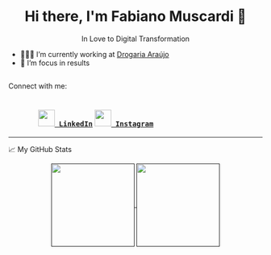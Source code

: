 <h1 align="center">Hi there, I'm Fabiano Muscardi 👋</h1>
<p align="center">In Love to Digital Transformation</p>


  - 👨🏽‍💻 I’m currently working at [Drogaria Araújo](https://www.araujo.com.br/)
  - 🚀 I’m focus in results

  <h2 align="left"></h2>
Connect with me:


  <h3 align="left">
     <code>
       <a href="https://www.linkedin.com/in/fabiano-muscardi-961356198/" title="LinkedIn Profile"><img width="33" src="https://github.com/zumrudu-anka/zumrudu-anka/blob/master/images/linkedin.svg"> LinkedIn</a></code>
     <code><a href="https://www.instagram.com/muscardi_dev/" title="Instagram Profile"><img width="33" src="https://github.com/zumrudu-anka/zumrudu-anka/blob/master/images/instagram.svg"> Instagram</a></code>
  </h3>

  <hr>

  📈 My GitHub Stats

  <p align=center>
     <a href="" title="" target="">
       <img height=165 align="center"
         src="https://github-readme-stats.vercel.app/api?username=fmuscardi&show_icons=true&theme=react">
     </a>
     <a href="" target="">
       <img height=165 align="center"
         src="https://github-readme-stats.vercel.app/api/top-langs?username=fmuscardi&show_icons=true&theme=react" />
     </a>
  </p>
